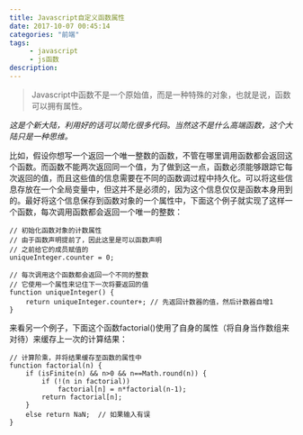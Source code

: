 ```yaml
---
title: Javascript自定义函数属性
date: 2017-10-07 00:45:14
categories: "前端"
tags:
     - javascript
     - js函数
description:
---
```


> Javascript中函数不是一个原始值，而是一种特殊的对象，也就是说，函数可以拥有属性。
<!--more-->

*这是个新大陆，利用好的话可以简化很多代码。当然这不是什么高端函数，这个大陆只是一种思维。*

比如，假设你想写一个返回一个唯一整数的函数，不管在哪里调用函数都会返回这个函数。而函数不能两次返回同一个值，为了做到这一点，函数必须能够跟踪它每次返回的值，而且这些值的信息需要在不同的函数调过程中持久化。可以将这些信息存放在一个全局变量中，但这并不是必须的，因为这个信息仅仅是函数本身用到的。最好将这个信息保存到函数对象的一个属性中，下面这个例子就实现了这样一个函数，每次调用函数都会返回一个唯一的整数：
```
// 初始化函数对象的计数属性
// 由于函数声明提前了，因此这里是可以函数声明
// 之前给它的成员赋值的
uniqueInteger.counter = 0;

// 每次调用这个函数都会返回一个不同的整数
// 它使用一个属性来记住下一次将要返回的值
function uniqueInteger() {
    return uniqueInteger.counter+; // 先返回计数器的值，然后计数器自增1
}
```
来看另一个例子，下面这个函数factorial()使用了自身的属性（将自身当作数组来对待）来缓存上一次的计算结果：
```
// 计算阶乘，并将结果缓存至函数的属性中
function factorial(n) {
    if (isFinite(n) && n>0 && n==Math.round(n)) {
        if (!(n in factorial))
            factorial[n] = n*factorial(n-1);
        return factorial[n];                
    }
    else return NaN;  // 如果输入有误
}
```
